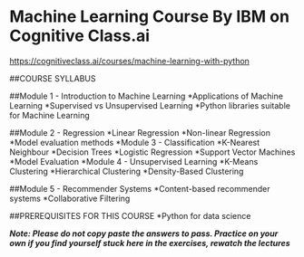# Machine Learning Course By IBM on Cognitive Class.ai

https://cognitiveclass.ai/courses/machine-learning-with-python

##COURSE SYLLABUS

##Module 1 - Introduction to Machine Learning
  *Applications of Machine Learning
  *Supervised vs Unsupervised Learning
  *Python libraries suitable for Machine Learning

##Module 2 - Regression
  *Linear Regression
  *Non-linear Regression
  *Model evaluation methods
  *Module 3 - Classification
  *K-Nearest Neighbour
  *Decision Trees
  *Logistic Regression
  *Support Vector Machines
  *Model Evaluation
  *Module 4 - Unsupervised Learning
  *K-Means Clustering
  *Hierarchical Clustering
  *Density-Based Clustering

##Module 5 - Recommender Systems
  *Content-based recommender systems
  *Collaborative Filtering

##PREREQUISITES FOR THIS COURSE
  *Python for data science

***Note: Please do not copy paste the answers to pass. Practice on your own if you find yourself stuck here in the exercises, rewatch the lectures***
